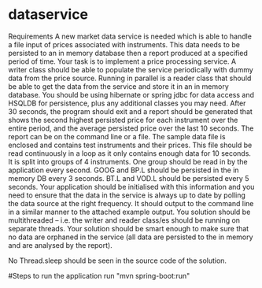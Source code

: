# dataservice

Requirements
A new market data service is needed which is able to handle a file input of prices associated with instruments. This
data needs to be persisted to an in memory database then a report produced at a specified period of time.
Your task is to implement a price processing service. A writer class should be able to populate the service periodically
with dummy data from the price source. Running in parallel is a reader class that should be able to get the data from
the service and store it in an in memory database. You should be using hibernate or spring jdbc for data access and
HSQLDB for persistence, plus any additional classes you may need. After 30 seconds, the program should exit and a
report should be generated that shows the second highest persisted price for each instrument over the entire
period, and the average persisted price over the last 10 seconds. The report can be on the command line or a file.
The sample data file is enclosed and contains test instruments and their prices. This file should be read continuously
in a loop as it only contains enough data for 10 seconds. It is split into groups of 4 instruments. One group should be
read in by the application every second. GOOG and BP.L should be persisted in the in memory DB every 3 seconds.
BT.L and VOD.L should be persisted every 5 seconds. Your application should be initialised with this information and
you need to ensure that the data in the service is always up to date by polling the data source at the right
frequency. It should output to the command line in a similar manner to the attached example output.
You solution should be multithreaded – i.e. the writer and reader class/es should be running on separate threads.
Your solution should be smart enough to make sure that no data are orphaned in the service (all data are persisted
to the in memory and are analysed by the report).

No Thread.sleep should be seen in the source code of the solution.

#Steps to run the application
run "mvn spring-boot:run"

